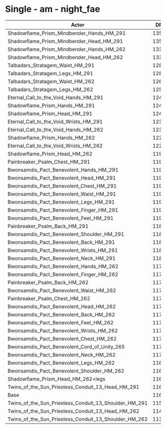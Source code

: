 # Single - am - night_fae
| Actor | DPS | Increase |
|---|:---:|:---:|
|Shadowflame_Prism_Mindbender_Hands_HM_291|13599|16.83%|
|Shadowflame_Prism_Mindbender_Head_HM_291|13573|16.60%|
|Shadowflame_Prism_Mindbender_Hands_HM_262|13399|15.12%|
|Shadowflame_Prism_Mindbender_Head_HM_262|13324|14.47%|
|Talbadars_Stratagem_Waist_HM_291|12821|10.14%|
|Talbadars_Stratagem_Legs_HM_291|12811|10.06%|
|Talbadars_Stratagem_Waist_HM_262|12639|8.58%|
|Talbadars_Stratagem_Legs_HM_262|12578|8.06%|
|Eternal_Call_to_the_Void_Hands_HM_291|12496|7.35%|
|Shadowflame_Prism_Hands_HM_291|12431|6.80%|
|Shadowflame_Prism_Head_HM_291|12426|6.75%|
|Eternal_Call_to_the_Void_Wrists_HM_291|12377|6.33%|
|Eternal_Call_to_the_Void_Hands_HM_262|12314|5.79%|
|Shadowflame_Prism_Hands_HM_262|12254|5.28%|
|Eternal_Call_to_the_Void_Wrists_HM_262|12249|5.23%|
|Shadowflame_Prism_Head_HM_262|11988|2.99%|
|Painbreaker_Psalm_Chest_HM_291|11975|2.88%|
|Bwonsamdis_Pact_Benevolent_Hands_HM_291|11965|2.79%|
|Bwonsamdis_Pact_Benevolent_Head_HM_291|11951|2.68%|
|Bwonsamdis_Pact_Benevolent_Chest_HM_291|11935|2.53%|
|Bwonsamdis_Pact_Benevolent_Waist_HM_291|11923|2.43%|
|Bwonsamdis_Pact_Benevolent_Legs_HM_291|11908|2.30%|
|Bwonsamdis_Pact_Benevolent_Finger_HM_291|11906|2.29%|
|Bwonsamdis_Pact_Benevolent_Feet_HM_291|11900|2.23%|
|Painbreaker_Psalm_Back_HM_291|11897|2.21%|
|Bwonsamdis_Pact_Benevolent_Shoulder_HM_291|11860|1.89%|
|Bwonsamdis_Pact_Benevolent_Back_HM_291|11858|1.87%|
|Bwonsamdis_Pact_Benevolent_Wrists_HM_291|11854|1.84%|
|Bwonsamdis_Pact_Benevolent_Neck_HM_291|11837|1.70%|
|Bwonsamdis_Pact_Benevolent_Hands_HM_262|11788|1.28%|
|Bwonsamdis_Pact_Benevolent_Finger_HM_262|11770|1.11%|
|Painbreaker_Psalm_Back_HM_262|11766|1.08%|
|Bwonsamdis_Pact_Benevolent_Waist_HM_262|11750|0.95%|
|Painbreaker_Psalm_Chest_HM_262|11750|0.95%|
|Bwonsamdis_Pact_Benevolent_Head_HM_262|11741|0.87%|
|Bwonsamdis_Pact_Benevolent_Back_HM_262|11734|0.81%|
|Bwonsamdis_Pact_Benevolent_Feet_HM_262|11730|0.77%|
|Bwonsamdis_Pact_Benevolent_Wrists_HM_262|11730|0.77%|
|Bwonsamdis_Pact_Benevolent_Chest_HM_262|11719|0.68%|
|Bwonsamdis_Pact_Benevolent_Cord_of_Unity_265|11708|0.58%|
|Bwonsamdis_Pact_Benevolent_Neck_HM_262|11701|0.52%|
|Bwonsamdis_Pact_Benevolent_Legs_HM_262|11694|0.46%|
|Bwonsamdis_Pact_Benevolent_Shoulder_HM_262|11685|0.38%|
|Shadowflame_Prism_Head_HM_262+legs|11668|0.24%|
|Twins_of_the_Sun_Priestess_Conduit_13_Head_HM_291|11665|0.22%|
|Base|11640|0.00%|
|Twins_of_the_Sun_Priestess_Conduit_13_Shoulder_HM_291|11565|-0.64%|
|Twins_of_the_Sun_Priestess_Conduit_13_Head_HM_262|11453|-1.60%|
|Twins_of_the_Sun_Priestess_Conduit_13_Shoulder_HM_262|11393|-2.12%|
